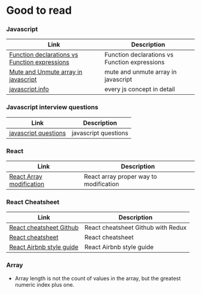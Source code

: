 
# Good to read

### Javascript
| Link | Description |
| ------ | ------ |
|  [Function declarations vs Function expressions][PlDb] | Function declarations vs Function expressions  |
|  [Mute and Unmute array in javascript][JsGooLink1] | mute and unmute array in javascript  |
|  [javascript.info][jsinfo] | every js concept in detail  |

### Javascript interview questions
| Link | Description |
| ------ | ------ |
|  [javascript questions][jsint1] | javascript questions  |

### React
| Link | Description |
| ------ | ------ |
|  [React Array modification][ReRe1] | React array proper way to modification  |

### React Cheatsheet
| Link | Description |
| ------ | ------ |
|  [React cheatsheet Github][ReCh2] | React cheatsheet Github with Redux  |
|  [React cheatsheet][ReCh1] | React cheatsheet  |
|  [React Airbnb style guide][ReStG1] | React Airbnb style guide  |


### Array
 - Array length is not the count of values in the array, but the greatest numeric index plus one.


[//]: # (These are reference links used in the body of this note and get stripped out when the markdown processor does its job. There is no need to format nicely because it shouldn't be seen. Thanks SO - http://stackoverflow.com/questions/4823468/store-comments-in-markdown-syntax)

   [Function declarations vs Function expressions]: <https://javascriptweblog.wordpress.com/2010/07/06/function-declarations-vs-function-expressions/>
   [PlDb]: <https://javascriptweblog.wordpress.com/2010/07/06/function-declarations-vs-function-expressions/>
   [ReCh1]: <https://jsmanifest.com/react-cheatsheet/>
   [ReCh2]: <https://github.com/vincsb/react-cheat-sheet#table-of-contents>
   [ReStG1]: <https://github.com/airbnb/javascript/tree/master/react>
   [ReRe1]: <https://www.robinwieruch.de/react-state-array-add-update-remove>
   [JsGooLink1]: <https://doesitmutate.xyz/>
   [jsinfo]: <https://javascript.info/>
   
   [jsint1]: <https://github.com/lydiahallie/javascript-questions>
   
   
   
